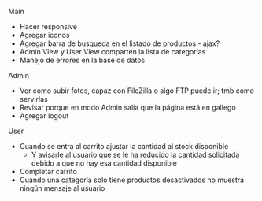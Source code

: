 Main

- Hacer responsive
- Agregar iconos
- Agregar barra de busqueda en el listado de productos - ajax?
- Admin View y User View comparten la lista de categorías
- Manejo de errores en la base de datos

Admin

- Ver como subir fotos, capaz con FileZilla o algo FTP puede ir; tmb como servirlas
- Revisar porque en modo Admin salia que la página está en gallego
- Agregar logout

User

- Cuando se entra al carrito ajustar la cantidad al stock disponible
  - Y avisarle al usuario que se le ha reducido la cantidad solicitada debido a que no hay esa cantidad disponible
- Completar carrito
- Cuando una categoría solo tiene productos desactivados no muestra ningún mensaje al usuario
